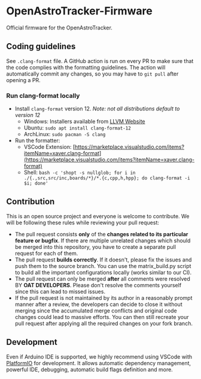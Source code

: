 # OpenAstroTracker-Firmware
Official firmware for the OpenAstroTracker.

## Coding guidelines

See `.clang-format` file. A GitHub action is run on every PR to make sure that the code complies with the formatting guidelines. The action will automatically commit any changes, so you may have to `git pull` after opening a PR.

### Run clang-format locally
* Install `clang-format` version 12. _Note: not all distributions default to version 12_
  * Windows: Installers available from [LLVM Website](https://llvm.org/builds/)
  * Ubuntu: `sudo apt install clang-format-12`
  * ArchLinux: `sudo pacman -S clang`
* Run the formatter: 
  * VSCode Extension: [https://marketplace.visualstudio.com/items?itemName=xaver.clang-format](https://marketplace.visualstudio.com/items?itemName=xaver.clang-format)
  * Shell: `bash -c 'shopt -s nullglob; for i in ./{.,src,src/inc,boards/*}/*.{c,cpp,h,hpp}; do clang-format -i $i; done'`
## Contribution

This is an open source project and everyone is welcome to contribute. We will be following these rules while reviewing your pull request:
- The pull request consists **only** of the **changes related to its particular feature or bugfix**. If there are multiple unrelated changes which should be merged into this repository, you have to create a separate pull request for each of them. 
- The pull request **builds correctly**. If it doesn't, please fix the issues and push them to the source branch. You can use the matrix_build.py script to build all the important configurations locally (works similar to our CI).
- The pull request can only be merged **after** all comments were resolved BY **OAT DEVELOPERS**. Please don't resolve the comments yourself since this can lead to missed issues.
- If the pull request is not maintained by its author in a reasonably prompt manner after a review, the developers can decide to close it without merging since the accumulated merge conflicts and original code changes could lead to massive efforts. You can then still recreate your pull request after applying all the required changes on your fork branch.

## Development

Even if Arduino IDE is supported, we highly recommend using VSCode with [PlatformIO](https://platformio.org/) for development. It allows automatic dependency management, powerful IDE, debugging, automatic build flags definition and more.
